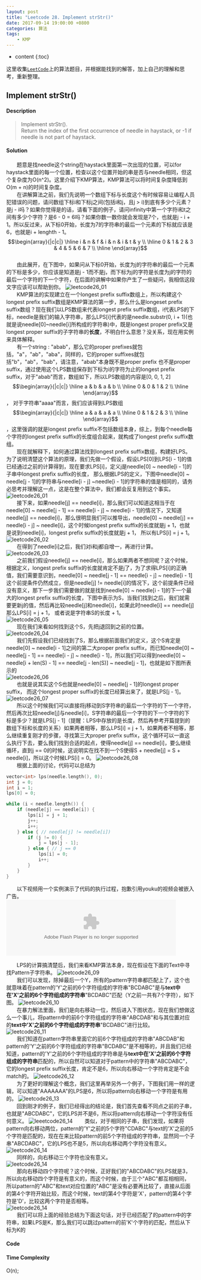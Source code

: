```yaml
---
layout: post
title: "Leetcode 28. Implement strStr()"
date: 2017-09-14 19:00:00 +0800 
categories: 算法
tags: 
    - KMP
---
```

* content
{:toc}

这里收集[`LeetCode`](https://leetcode.com)上的算法题目，并根据能找到的解答，加上自己的理解和思考，重新整理。

<!-- more -->

## Implement strStr()

#### Description

> Implement strStr().  
> Return the index of the first occurrence of needle in haystack, or -1 if needle is not part of haystack.  

#### Solution

&emsp;&emsp;题意是找needle这个string在haystack里面第一次出现的位置，可以for haystack里面的每一个位置，检查以这个位置开始的串是否与needle相同，但这个复杂度为O(n^2)。这里介绍下KMP算法，KMP算法可以将时间复杂度降低到O(m + n)的时间复杂度。  
&emsp;&emsp;在讲解算法之前，我们先说明一个数组下标与长度这个有时候容易让编程人员犯错误的问题，请问数组下标i和下标j之间(包括i和j，且j > i)到底有多少个元素？是j - i吗？如果你觉得是的话，请看下面的例子，请问infinity中第一个字符i和t之间有多少个字符？是6 - 0 = 6吗？如果你数一数你就会发现是7个，也就是j - i + 1。所以反过来，从下标0开始，长度为7的字符串的最后一个元素的下标就应该是6，也就是i + lenghth - 1。  
$$\begin{array}{|c|c|}
\hline
i & n & f & i & n & i & t & y \\
\hline
0 & 1 & 2 & 3 & 4 & 5 & 6 & 7 \\
\hline
\end{array}$$  
&emsp;&emsp;由此展开，在下图中，如果问从下标0开始，长度为j的字符串的最后一个元素的下标是多少，你应该是知道是j - 1而不是j，而下标为j的字符是长度为j的字符的最后一个字符的下一个字符，在后面的讲解中如果你产生了一些疑问，我相信这段文字应该可以帮助到你。
![leetcode26_01](http://ovwkcbdpf.bkt.clouddn.com/image/leetcode26/leetcode26_01.png)  
&emsp;&emsp;KMP算法的实现建立在一个longest prefix suffix数组上，所以构建这个longest prefix suffix数组是KMP算法的第一步，那么什么是longeset prefix suffix数组？现在我们以LPS数组来代表longest prefix suffix数组，i代表LPS的下标，needle是我们的输入字符串，那么LPS[i]代表的是needle.substr(0, i + 1)(也就是说needle[0]~needle[i]所构成的字符串)中，既是longest proper prefix又是longest proper suffix的子字符串的**长度**，不明白什么意思？没关系，现在用实例来具体解释。  
&emsp;&emsp;有一个string : "abab"，那么它的proper prefixes就包括，"a"，"ab"，"aba"，同样的，它的proper suffixes就包括"b"，"ab"，"bab"，请注意，"abab"本身既不是proper prefix 也不是proper suffix，通过使用这个LPS数组保存到下标为i的字符为止的longest prefix suffix，对于"abab"而言，数组如下，所以LPS数组的内容是[0, 0, 1, 2]
$$\begin{array}{|c|c|}
\hline
a & b & a & b \\
\hline
0 & 0 & 1 & 2 \\
\hline
\end{array}$$，
对于字符串"aaaa"而言，我们应该得到LPS数组
$$\begin{array}{|c|c|}
\hline
a & a & a & a \\
\hline
0 & 1 & 2 & 3 \\
\hline
\end{array}$$，这里强调的就是longest prefix suffix不包括数组本身，综上，到每个needle每个字符的longest prefix suffix的长度组合起来，就构成了longest prefix suffix数组。  
&emsp;&emsp;现在就解释下，如何通过算法找到longest prefix suffix数组，构建好LPS。为了说明清楚这个算法的原理，我们先做一个假设，假设LPS[0]到LPS[i - 1]的值已经通过之前的计算得到，现在要求LPS[i]，定义j是needle[0] ~ needle[i - 1]的子串中longest prefix suffix的长度， 那么根据LPS的定义，下图中needle[0] ~ needle[j - 1]的字符串与needle[i - j] ~needle[i - 1]的字符串的值是相同的，请务必思考并理解这一点，这是在整个算法中，我们都会反复用到这个事实。
![leetcode26_01](http://ovwkcbdpf.bkt.clouddn.com/image/leetcode26/leetcode26_01.png)  
&emsp;&emsp;接下来，如果needle[j] == needle[i]，那么我们可以知道这相当于在needle[0] ~ needle[j - 1] == needle[i - j] ~ needle[i - 1]的情况下，又知道needle[j] == needle[i]，那么很明显我们可以推导出，needle[0] ~ needle[j] == needle[i - j] ~ needle[i]，这个时候longest prefix suffix的长度就是j + 1，也就是说到needle[i]，longest prefix suffix的长度就是j + 1， 所以有LPS[i] = j + 1。  
![leetcode26_02](http://ovwkcbdpf.bkt.clouddn.com/image/leetcode26/leetcode26_02.png)  
&emsp;&emsp;在得到了needle[i]之后，我们对i和j都自增一，再进行计算。  
![leetcode26_03](http://ovwkcbdpf.bkt.clouddn.com/image/leetcode26/leetcode26_03.png)  
&emsp;&emsp;之前我们假设needle[j] == needle[i]，那么如果两者不想同呢？这个时候，根据定义，longest prefix suffix的长度就肯定不是j了，为了求得LPS[i]的正确值，我们需要意识到，needle[0] ~ needle[j - 1] == needle[i - j] ~ needle[i - 1]这个前提条件仍然成立，但是needle[j] != needle[i]的情况下，这个前提条件已经没有意义，那下一步我们需要做的就是找到needle[0] ~ needle[i - 1]的下一个最大的longest prefix suffix的长度，下图中表示为S，当我们找到之后，我们就需要更新j的值，然后再比较needle[j]和needle[i]，如果此时needle[i] == needle[j]那么LPS[i] = j + 1， 或者说是字符串S的长度 + 1。  
![leetcode26_05](http://ovwkcbdpf.bkt.clouddn.com/image/leetcode26/leetcode26_05.png)  
&emsp;&emsp;现在我们来看如何找到这个S，先把j退回到之前的位置。  
![leetcode26_04](http://ovwkcbdpf.bkt.clouddn.com/image/leetcode26/leetcode26_04.png)  
&emsp;&emsp;我们先假设我们已经找到了S，那么根据前面我们的定义，这个S肯定是needle[0] ~ needle[i - 1]之间的第二大proper prefix suffix，而已知needle[0] ~ needle[j - 1] == needle[i - j] ~ needle[i - 1]，所以我们可以得到needle[0] ~ needle[i + len(S) - 1] == needle[j - len(S)] ~ needle[j - 1]，也就是如下图所表示的  
![leetcode26_06](http://ovwkcbdpf.bkt.clouddn.com/image/leetcode26/leetcode26_06.png)  
&emsp;&emsp;也就是说其实这个S也就是needle[0] ~ needle[j - 1]的longest proper suffix， 而这个longest proper suffix的长度已经算出来了，就是LPS[j - 1]。
![leetcode26_07](http://ovwkcbdpf.bkt.clouddn.com/image/leetcode26/leetcode26_07.png)  
&emsp;&emsp;所以这个时候我们可以直接将j移动到S字符串的最后一个字符的下一个字符，然后再次比较needle[j]与needle[i]，S字符串的最后一个字符的下一个字符的下标是多少？就是LPS[j - 1]（提醒：LPS中存放的是长度，然后再参考开篇提到的数组下标和长度的关系）如果两者相等，那么LPS[i] = j + 1，如果两者不相等，那么继续重复刚才的步骤，寻找第三大proper prefix suffix，这个循环可以一直这么执行下去，要么我们找到合适的起点，使得needle[j] == needle[i]，要么继续循环，直到j == 0的时候，这说明实在找不到一个S使得S + needle[j] = S + needle[i]，所以这个时候LPS[i] = 0。 
![leetcode26_08](http://ovwkcbdpf.bkt.clouddn.com/image/leetcode26/leetcode26_08.png)  
&emsp;&emsp;根据上面的讨论，代码可以总结为
```cpp
vector<int> lps(needle.length(), 0);
int j = 0;
int i = 1;
lps[0] = 0;

while (i < needle.length()) {
    if (needle[j] == needle[i]) {
        lps[i] = j + 1;
        j++;
        i++;
    } else { // needle[j] != needle[i])
        if (j != 0) {
            j = lps[j - 1];
        } else { // j == 0
            lps[i] = 0;
            i++;
        }
    }
}
```
&emsp;&emsp;以下视频用一个实例演示了代码的执行过程，抱歉引用youku的视频会被嵌入广告。  
<embed id='movie' src='http://player.youku.com/player.php/sid/XMzAyNzYzNjEzMg==/v.swf' allowfullscreen='true' quality='high' width='90%' align='middle' allowscriptaccess='always' type='application/x-shockwave-flash'/>  
<script type='text/javascript'>document.getElementById('movie').style.height=document.getElementById('movie').scrollWidth*0.8+'px'</script>
&emsp;&emsp;LPS的计算搞清楚后，我们来看KMP算法本身，现在假设在下面的Text中寻找Pattern子字符串。
![leetcode26_09](http://ovwkcbdpf.bkt.clouddn.com/image/leetcode26/leetcode26_09.png)  
&emsp;&emsp;我们可以发现，除掉最后一个Y，所有的pattern字符串都匹配上了，这个也就意味着在pattern的'Y'之前的6个字符组成的字符串"BCDABC"是与**text中在'X'之前的6个字符组成的字符串**"BCDABC"匹配（Y之前一共有7个字符），如下图。
![leetcode26_10](http://ovwkcbdpf.bkt.clouddn.com/image/leetcode26/leetcode26_10.png)  
&emsp;&emsp;在暴力解法里面，我们是向右移动一位，然后进入下图状态，现在我们想做这么一个事儿，将pattern中的前6个字符组成的字符串"ABCDAB"和与其位置对应的**text中'X'之前的6个字符组成的字符串**"BCDABC"进行比较。  
![leetcode26_11](http://ovwkcbdpf.bkt.clouddn.com/image/leetcode26/leetcode26_11.png)  
&emsp;&emsp;我们知道在pattern字符串里面它的前6个字符组成的字符串"ABCDAB"和pattern的'Y'之前的6个字符组成的字符串"BCDABC"是不相等的，并且我们已经知道，pattern的'Y'之前的6个字符组成的字符串是与**text中在'X'之前的6个字符组成的字符串**匹配的，所以自然可以知道对于pattern中的字符串"ABCDABC"，它的longest prefix suffix长度，肯定不是6，所以向右移动一个字符肯定是不会match的。
![leetcode26_12](http://ovwkcbdpf.bkt.clouddn.com/image/leetcode26/leetcode26_12.png)  
&emsp;&emsp;为了更好的理解这个概念，我们这里再举另外一个例子，下图我们用一样的逻辑，可以知道"AAAAAAA"的LPS是6，所以将pattern向右移动一个字符是有用的。
![leetcode26_13](http://ovwkcbdpf.bkt.clouddn.com/image/leetcode26/leetcode26_13.png)  
&emsp;&emsp;回到刚才的例子，我们已经得出的结论是，我们首先查看不同点之前的子串，也就是"ABCDABC"，它的LPS并不是6，所以将pattern向右移动一个字符没有任何意义。
![leeetcode26_14](http://ovwkcbdpf.bkt.clouddn.com/image/leetcode26/leetcode26_14.png)
&emsp;&emsp;类似，对于相同的子串，我们发现，如果将pattern向右移动两位，pattern的'Y'之前的5个字符"CDABC"与text的'X'之前的5个字符是匹配的，现在在来比较pattern的前5个字符组成的字符串，显然同一个子串"ABCDABC"，它的LPS也不是5，所以向右移动两个字符没有意义。
![leetcode26_14](http://ovwkcbdpf.bkt.clouddn.com/image/leetcode26/leetcode26_15.png)  
&emsp;&emsp;同样的，向右移动三个字符也没有意义。  
![leetcode26_14](http://ovwkcbdpf.bkt.clouddn.com/image/leetcode26/leetcode26_16.png)  
&emsp;&emsp;那向右移动四个字符呢？这个时候，正好我们的"ABCDABC"的LPS就是3，所以向右移动四个字符是有意义的，而这个时候，由于三个"ABC"都互相相同，所以pattern的"ABC"和text对应位置的"ABC"是没有必要再比较了，直接从后面的第4个字符开始比较，而这个时候，text的第4个字符是'X'，pattern的第4个字符是'D'，比较这两个字符是否相等。   
![leetcode26_14](http://ovwkcbdpf.bkt.clouddn.com/image/leetcode26/leetcode26_17.png)  
&emsp;&emsp;我们可以将上面的经验总结为下面这句话，对于已经匹配了的pattern中的字符串，如果LPS是K，那么我们可以跳过pattern的前'K'个字符的匹配，然后从下标为K的

#### Code


#### Time Complexity

O(n);